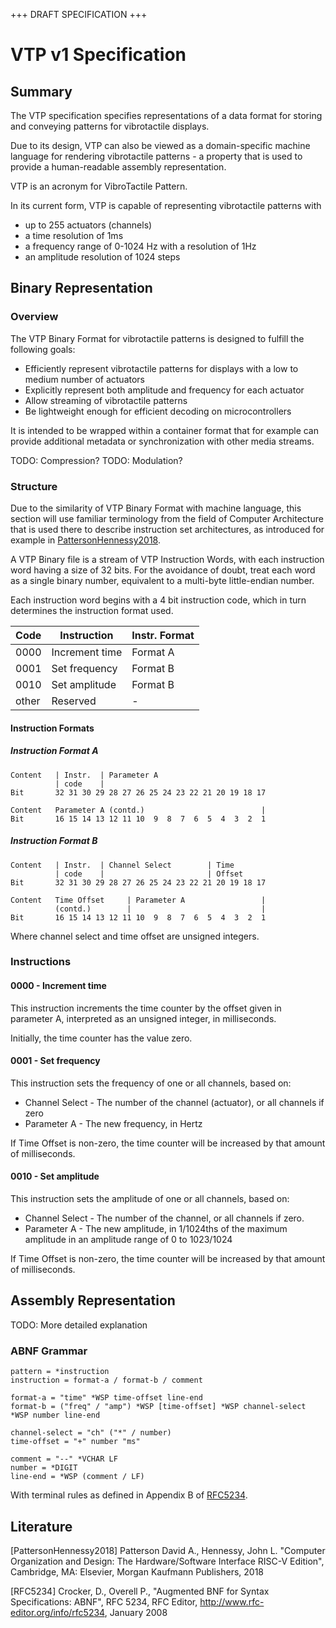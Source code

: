 +++ DRAFT SPECIFICATION +++

# VTP v1 Specification

## Summary
The VTP specification specifies representations of a data format for storing
and conveying patterns for vibrotactile displays.

Due to its design, VTP can also be viewed as a domain-specific machine language
for rendering vibrotactile patterns - a property that is used to provide a
human-readable assembly representation.

VTP is an acronym for VibroTactile Pattern.


In its current form, VTP is capable of representing vibrotactile patterns with

- up to 255 actuators (channels)
- a time resolution of 1ms
- a frequency range of 0-1024 Hz with a resolution of 1Hz
- an amplitude resolution of 1024 steps


## Binary Representation
### Overview
The VTP Binary Format for vibrotactile patterns is designed to fulfill
the following goals:

- Efficiently represent vibrotactile patterns for displays with
  a low to medium number of actuators
- Explicitly represent both amplitude and frequency for each actuator
- Allow streaming of vibrotactile patterns
- Be lightweight enough for efficient decoding on microcontrollers

It is intended to be wrapped within a container format that for example can
provide additional metadata or synchronization with other media streams.

TODO: Compression?
TODO: Modulation?

### Structure
Due to the similarity of VTP Binary Format with machine language, this section
will use familiar terminology from the field of Computer Architecture that is
used there to describe instruction set architectures, as introduced for example
in [PattersonHennessy2018](#PattersonHennessy2018).

A VTP Binary file is a stream of VTP Instruction Words, with each instruction
word having a size of 32 bits. For the avoidance of doubt, treat each word as
a single binary number, equivalent to a multi-byte little-endian number.

Each instruction word begins with a 4 bit instruction code, which in turn
determines the instruction format used.

Code  | Instruction    | Instr. Format
------|----------------|---------------
0000  | Increment time | Format A
0001  | Set frequency  | Format B
0010  | Set amplitude  | Format B
other | Reserved       | -

#### Instruction Formats
##### Instruction Format A
```
Content   | Instr.  | Parameter A
          | code    |
Bit       32 31 30 29 28 27 26 25 24 23 22 21 20 19 18 17

Content   Parameter A (contd.)                          |
Bit       16 15 14 13 12 11 10  9  8  7  6  5  4  3  2  1
```

##### Instruction Format B
```
Content   | Instr.  | Channel Select        | Time
          | code    |                       | Offset
Bit       32 31 30 29 28 27 26 25 24 23 22 21 20 19 18 17

Content   Time Offset     | Parameter A                 |
          (contd.)        |                             |
Bit       16 15 14 13 12 11 10  9  8  7  6  5  4  3  2  1
```

Where channel select and time offset are unsigned integers.

### Instructions
#### 0000 - Increment time
This instruction increments the time counter by the offset given in parameter A,
interpreted as an unsigned integer, in milliseconds.

Initially, the time counter has the value zero.

#### 0001 - Set frequency
This instruction sets the frequency of one or all channels, based on:

- Channel Select - The number of the channel (actuator), or all channels if zero
- Parameter A    - The new frequency, in Hertz

If Time Offset is non-zero, the time counter will be increased by that amount of
milliseconds.

#### 0010 - Set amplitude
This instruction sets the amplitude of one or all channels, based on:

- Channel Select - The number of the channel, or all channels if zero.
- Parameter A    - The new amplitude, in 1/1024ths of the maximum amplitude
                   in an amplitude range of 0 to 1023/1024

If Time Offset is non-zero, the time counter will be increased by that amount of
milliseconds.


## Assembly Representation
TODO: More detailed explanation

### ABNF Grammar
```abnf
pattern = *instruction
instruction = format-a / format-b / comment

format-a = "time" *WSP time-offset line-end
format-b = ("freq" / "amp") *WSP [time-offset] *WSP channel-select *WSP number line-end

channel-select = "ch" ("*" / number)
time-offset = "+" number "ms"

comment = "--" *VCHAR LF
number = *DIGIT
line-end = *WSP (comment / LF)
```

With terminal rules as defined in Appendix B of [RFC5234](#RFC5234).


## Literature
<a name="PattersonHennessy2018"></a>[PattersonHennessy2018] Patterson David A., Hennessy, John L. "Computer Organization and Design: The Hardware/Software Interface RISC-V Edition", Cambridge, MA: Elsevier, Morgan Kaufmann Publishers, 2018

<a name="RFC5234"></a>[RFC5234] Crocker, D., Overell P., "Augmented BNF for Syntax Specifications: ABNF", RFC 5234, RFC Editor, http://www.rfc-editor.org/info/rfc5234, January 2008
